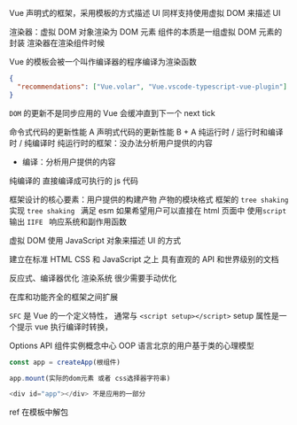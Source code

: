 Vue 声明式的框架，采用模板的方式描述 UI 同样支持使用虚拟 DOM 来描述 UI

渲染器：虚拟 DOM 对象渲染为 DOM 元素
组件的本质是一组虚拟 DOM 元素的封装
渲染器在渲染组件时候

Vue 的模板会被一个叫作编译器的程序编译为渲染函数

```json
{
  "recommendations": ["Vue.volar", "Vue.vscode-typescript-vue-plugin"]
}
```

`DOM` 的更新不是同步应用的 Vue 会缓冲直到下一个 next tick

命令式代码的更新性能 A
声明式代码的更新性能 B + A
纯运行时 / 运行时和编译时 / 纯编译时
纯运行时的框架：没办法分析用户提供的内容

- 编译：分析用户提供的内容

纯编译的 直接编译成可执行的 js 代码

框架设计的核心要素：用户提供的构建产物 产物的模块格式
框架的 `tree shaking`
实现 `tree shaking ` 满足 esm
如果希望用户可以直接在 html 页面中 使用`script` 输出 `IIFE `
响应系统和副作用函数

虚拟 DOM 使用 JavaScript 对象来描述 UI 的方式

建立在标准 HTML CSS 和 JavaScript 之上 具有直观的 API 和世界级别的文档

反应式、编译器优化 渲染系统 很少需要手动优化

在库和功能齐全的框架之间扩展

`SFC` 是 Vue 的一个定义特性，
通常与 `<script setup></script>` setup 属性是一个提示 vue 执行编译时转换，

Options API 组件实例概念中心 OOP 语言北京的用户基于类的心理模型

```js
const app = createApp(根组件)

app.mount(实际的dom元素 或者 css选择器字符串)

<div id="app"></div> 不是应用的一部分
```

ref 在模板中解包
